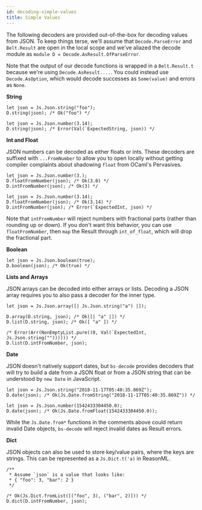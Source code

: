 ```yaml
---
id: decoding-simple-values
title: Simple Values
---
```


The following decoders are provided out-of-the-box for decoding values from JSON. To keep things terse, we'll assume that `Decode.ParseError` and `Belt.Result` are open in the local scope and we've aliazed the decode module as `module D = Decode.AsResult.OfParseError`.

Note that the output of our decode functions is wrapped in a `Belt.Result.t` because we're using `Decode.AsResult....`. You could instead use `Decode.AsOption`, which would decode successes as `Some(value)` and errors as `None`.

**String**

```re
let json = Js.Json.string("foo");
D.string(json); /* Ok("foo") */

let json = Js.Json.number(3.14);
D.string(json); /* Error(Val(`ExpectedString, json)) */
```

**Int and Float**

JSON numbers can be decoded as either floats or ints. These decoders are suffixed with `...FromNumber` to allow you to open locally without getting compiler complaints about shadowing `float` from OCaml's Pervasives.

```re
let json = Js.Json.number(3.);
D.floatFromNumber(json); /* Ok(3.0) */
D.intFromNumber(json); /* Ok(3) */

let json = Js.Json.number(3.14);
D.floatFromNumber(json); /* Ok(3.14) */
D.intFromNumber(json); /* Error(`ExpectedInt, json) */
```

Note that `intFromNumber` will reject numbers with fractional parts (rather than rounding up or down). If you don't want this behavior, you can use `floatFromNumber`, then `map` the Result through `int_of_float`, which will drop the fractional part.

**Boolean**

```reason
let json = Js.Json.boolean(true);
D.boolean(json); /* Ok(true) */
```

**Lists and Arrays**

JSON arrays can be decoded into either arrays or lists. Decoding a JSON array requires you to also pass a decoder for the inner type.

```reason
let json = Js.Json.array([| Js.Json.string("a") |]);

D.array(D.string, json); /* Ok([| "a" |]) */
D.list(D.string, json); /* Ok([ "a" ]) */

/* Error(Arr(NonEmptyList.pure((0, Val(`ExpectedInt, Js.Json.string("")))))) */
D.list(D.intFromNumber, json);
```

**Date**

JSON doesn't natively support dates, but `bs-decode` provides decoders that will try to build a date from a JSON float or from a JSON string that can be understood by `new Date` in JavaScript.

```reason
let json = Js.Json.string("2018-11-17T05:40:35.869Z");
D.date(json); /* Ok(Js.Date.fromString("2018-11-17T05:40:35.869Z")) */

let json = Js.Json.number(1542433304450.0);
D.date(json); /* Ok(Js.Date.fromFloat(1542433304450.0));
```

While the `Js.Date.from*` functions in the comments above could return invalid Date objects, `bs-decode` will reject invalid dates as Result errors.

**Dict**

JSON objects can also be used to store key/value pairs, where the keys are strings. This can be represented as a `Js.Dict.t('a)` in ReasonML.

```reason
/**
 * Assume `json` is a value that looks like:
 * { "foo": 3, "bar": 2 }
 */

/* Ok(Js.Dict.fromList([("foo", 3), ("bar", 2)])) */
D.dict(D.intFromNumber, json);
```
